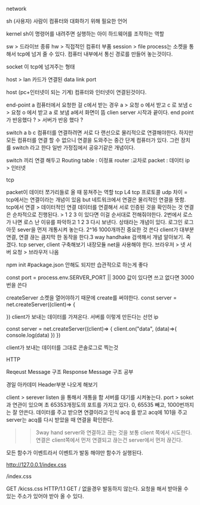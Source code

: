 network 

sh (사용자)
사람이 컴퓨터와 대화하기 위해 필요한 언어

kernel
sh이 명령어를 내려주면 실행하는 아이
하드웨어를 조작하는 역할

sw > 드라이브 종류 
hw > 직접적인 컴퓨터 부품
session  > file
process는 소켓을 통해서 tcp에 넘겨 줄 수 있다.
컴퓨터 내부에서 통신 경로를 만들어 놓는것이다.

socket 이 tcp에 넘겨주는 형태 

host > lan 카드가 연결된 data link
port 

host (pc+인터넷이 되는 기계)
컴퓨터와 인터넷이 연결된것이다.

end-point 
a 컴퓨터에서 요청한 걸 c에서 받는 경우
a > 요청 o 에서 받고 c 로 보냄 
c > 요청 o 에서 받고 a 로 보냄 a에서 화면이 뜸
clien server 
시작과 끝이다.
end point 가 반응했다 ? > 서버가 반응 했다 ? 

switch
a b c 컴퓨터를 연결하려면 서로 다 랜선으로 물리적으로 연결해야한다.
하지만 모든 컴퓨터를 연결 할 수 없으니 연결을 도와주는 중간 단계 컴퓨터가 있다. 그런 장치를 switch 라고 한다
일반 가정집에서 공유기같은 개념이다.

switch 끼리 연결 해두고 Routing table : 이정표
router :교차로
packet : 데이터
ip > 인터넷

tcp

packet이 데이터 쪼가리들로 올 때 뭉쳐주는 역할
tcp 
L4 
tcp 프로토콜 
udp 
차이 = tcp에서는 연결이라는 개념이 있음 but 네트워크에서 연결은 물리적인 연결을 뜻함.
tcp에서 연결 > 데이터적인 연결 데이터를 연결해서 서로 인증된 것을 확인하는 것 
연결은 순차적으로 진행된다. > 1 2 3 이 있다면 이걸 순서대로 전해줘야한다. 
2번에서 로스가 나면 로스 난 이유를 파악하고 1 2 3 다시 보낸다.
상태라는 개념이 있다. 로그인 로그아웃
sever을 먼저 개통시켜 놓는다.
2^16 
1000개까진 중요한 것 쓴다
client가 대부분 연결, 연결 끊는 큼지막 한 동작을 한다.3 way handhake 검색해서 개념 알아보기.
죽겠다.
tcp server, client 구축해보기
내장모듈 net을 사용해야 한다. 
브라우저 > 넷 서버 요청 > 브라우저 나옴

npm init #package.json 안해도 되지만 습관적으로 하는게 좋다  

const port = process.env.SERVER_PORT || 3000 
값이 있다면 쓰고 없다면 3000번을 쓴다

createServer 
소켓을 열어야하기 때문에 create를 써야한다.
const server = net.createServer((client)=> {

})
client가 보내는 데이터를 가져온다.
서버를 이렇게 만든다는 선언
ip

const server = net.createServer((client)=> {
    client.on("data", (data)=>{
        console.log(data)
    })
})

client가 보내는 데이터를 그대로 콘솔로그로 찍는것

HTTP

Reqeust Message 구조
Response Message 구조 공부

경일 아카데미 Header부분 나오게 해보기

client  > serever  listen 을 통해서 개통을 함 서버를 대기를 시켜놓는다.
port > soket과 연관이 있으며 초 65353개정도의 포트를 가지고 있다.
0, 65535 빼고, 1000번까지는 잘 안쓴다.
데이터를 주고 받으면 연결이라고 인식 acq 를 받고 acq에 101을 주고
server는 acq를 다시 받았을 때 연결을 확인한다. 
>> 3way hand 
server와 연결하고 끊는 것을 보통 client 쪽에서 시도한다. 연결은 client쪽에서 먼저 연결되고
끊는건 server에서 먼저 끊긴다.


모든 함수가 이벤트라서 이벤트가 발동 해야만 함수가 실행된다.

http://127.0.0.1/index.css

/index.css

GET /kicss.css HTTP/1.1
GET / 없을경우 발동하지 않는다.
요청을 해서 받아올 수 있는 주소가 있어야 받아 올 수 있다.


